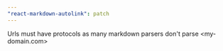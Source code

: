 ```yaml
---
"react-markdown-autolink": patch
---
```


Urls must have protocols as many markdown parsers don't parse <my-domain.com>
